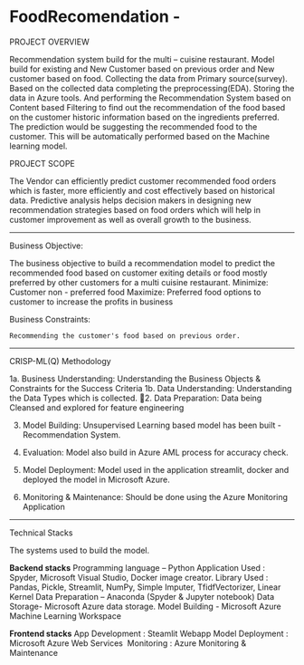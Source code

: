 # FoodRecomendation   -

PROJECT OVERVIEW

Recommendation system build for the multi – cuisine restaurant.
Model build for existing and New Customer based on previous order and New customer based on food. 
Collecting the data from Primary source(survey).  
Based on the collected data completing the preprocessing(EDA). 
Storing the data in Azure tools. And performing the Recommendation System based on Content based Filtering to find out the recommendation of the food based on the customer historic information based on the ingredients preferred.
The prediction would be suggesting  the recommended food to the customer. 
This will be automatically performed based on the Machine learning model.

PROJECT SCOPE

The Vendor can efficiently predict customer recommended food orders which is faster, more efficiently and cost effectively based on historical data. 
Predictive analysis helps decision makers in designing new recommendation strategies based on food orders which will help in customer improvement as well as overall growth to the business.

-------------------------------------------------------------------------------------------------------------------------------------------------------------------------
Business Objective: 

The business objective to build a recommendation model to predict the recommended food based on customer exiting details or  food mostly preferred by other customers for a multi cuisine restaurant.
  Minimize:  Customer non - preferred food
  Maximize:  Preferred food options to customer to increase the profits in business

Business Constraints: 

	Recommending the customer's food based on previous order.
-----------------------------------------------------------------------------------------------------------------------------------------------------------------------
CRISP-ML(Q) Methodology

1a. Business Understanding:  Understanding the Business Objects & Constraints for the Success Criteria
1b. Data Understanding:  Understanding the Data Types which is collected.
2. Data Preparation: Data being Cleansed and explored for feature engineering 

3. Model Building: Unsupervised Learning based model has been built - Recommendation System. 

4. Evaluation: Model also build in Azure AML process for accuracy check.

5. Model Deployment: Model used in the application streamlit, docker and deployed the model in Microsoft Azure.

6. Monitoring & Maintenance: Should be done using the Azure Monitoring Application
-----------------------------------------------------------------------------------------------------------------------------------------------------------------------
Technical Stacks

The systems used to build the model.

**Backend stacks**
Programming language – Python
Application Used : Spyder, Microsoft Visual Studio, Docker image creator.
Library Used :  Pandas, Pickle, Streamlit, NumPy, Simple Imputer, TfidfVectorizer, Linear Kernel
Data Preparation – Anaconda (Spyder & Jupyter notebook)
Data Storage- Microsoft Azure data storage.
Model Building - Microsoft Azure Machine Learning Workspace

**Frontend stacks**
App Development : Steamlit Webapp
Model Deployment : Microsoft Azure Web Services 
Monitoring : Azure Monitoring & Maintenance

